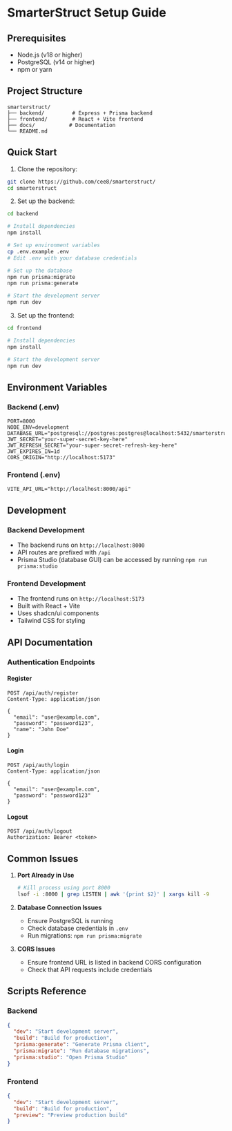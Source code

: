 # SmarterStruct Setup Guide

## Prerequisites

- Node.js (v18 or higher)
- PostgreSQL (v14 or higher)
- npm or yarn

## Project Structure

```
smarterstruct/
├── backend/         # Express + Prisma backend
├── frontend/        # React + Vite frontend
├── docs/           # Documentation
└── README.md
```

## Quick Start

1. Clone the repository:
```bash
git clone https://github.com/cee8/smarterstruct/
cd smarterstruct
```

2. Set up the backend:
```bash
cd backend

# Install dependencies
npm install

# Set up environment variables
cp .env.example .env
# Edit .env with your database credentials

# Set up the database
npm run prisma:migrate
npm run prisma:generate

# Start the development server
npm run dev
```

3. Set up the frontend:
```bash
cd frontend

# Install dependencies
npm install

# Start the development server
npm run dev
```

## Environment Variables

### Backend (.env)
```env
PORT=8000
NODE_ENV=development
DATABASE_URL="postgresql://postgres:postgres@localhost:5432/smarterstruct"
JWT_SECRET="your-super-secret-key-here"
JWT_REFRESH_SECRET="your-super-secret-refresh-key-here"
JWT_EXPIRES_IN=1d
CORS_ORIGIN="http://localhost:5173"
```

### Frontend (.env)
```env
VITE_API_URL="http://localhost:8000/api"
```

## Development

### Backend Development
- The backend runs on `http://localhost:8000`
- API routes are prefixed with `/api`
- Prisma Studio (database GUI) can be accessed by running `npm run prisma:studio`

### Frontend Development
- The frontend runs on `http://localhost:5173`
- Built with React + Vite
- Uses shadcn/ui components
- Tailwind CSS for styling

## API Documentation

### Authentication Endpoints

#### Register
```http
POST /api/auth/register
Content-Type: application/json

{
  "email": "user@example.com",
  "password": "password123",
  "name": "John Doe"
}
```

#### Login
```http
POST /api/auth/login
Content-Type: application/json

{
  "email": "user@example.com",
  "password": "password123"
}
```

#### Logout
```http
POST /api/auth/logout
Authorization: Bearer <token>
```

## Common Issues

1. **Port Already in Use**
   ```bash
   # Kill process using port 8000
   lsof -i :8000 | grep LISTEN | awk '{print $2}' | xargs kill -9
   ```

2. **Database Connection Issues**
   - Ensure PostgreSQL is running
   - Check database credentials in `.env`
   - Run migrations: `npm run prisma:migrate`

3. **CORS Issues**
   - Ensure frontend URL is listed in backend CORS configuration
   - Check that API requests include credentials

## Scripts Reference

### Backend
```json
{
  "dev": "Start development server",
  "build": "Build for production",
  "prisma:generate": "Generate Prisma client",
  "prisma:migrate": "Run database migrations",
  "prisma:studio": "Open Prisma Studio"
}
```

### Frontend
```json
{
  "dev": "Start development server",
  "build": "Build for production",
  "preview": "Preview production build"
}
``` 